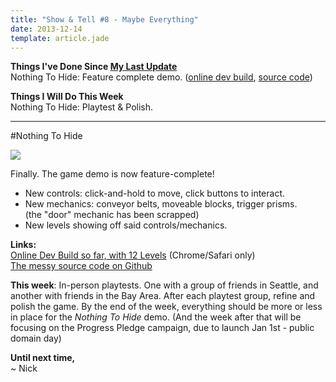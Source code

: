 ```yaml
---
title: "Show & Tell #8 - Maybe Everything"
date: 2013-12-14
template: article.jade
---
```


**Things I've Done Since [My Last Update](/articles/show-and-tell-7/)**    
Nothing To Hide: Feature complete demo. ([online dev build](http://ncase.s3.amazonaws.com/game0/level.html), [source code](https://github.com/nutcasenightmare/nothing-to-hide))

**Things I Will Do This Week**    
Nothing To Hide: Playtest & Polish.

---

#Nothing To Hide

![](http://i.imgur.com/EWU5PnX.gif)

Finally. The game demo is now feature-complete!

* New controls: click-and-hold to move, click buttons to interact.
* New mechanics: conveyor belts, moveable blocks, trigger prisms.    
(the "door" mechanic has been scrapped)
* New levels showing off said controls/mechanics.

**Links:**    
[Online Dev Build so far, with 12 Levels](http://ncase.s3.amazonaws.com/game0/level.html) (Chrome/Safari only)    
[The messy source code on Github](https://github.com/nutcasenightmare/nothing-to-hide)

**This week**: In-person playtests.
One with a group of friends in Seattle, and another with friends in the Bay Area.
After each playtest group, refine and polish the game.
By the end of the week, everything should be more or less in place for the *Nothing To Hide* demo.
(And the week after that will be focusing on the Progress Pledge campaign, due to launch Jan 1st - public domain day)

**Until next time,**    
~ Nick

